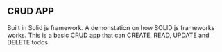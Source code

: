 ## CRUD APP 
Built in Solid js framework. A demonstation on how SOLID js frameworks works. This is a basic CRUD app that can CREATE, READ, UPDATE and DELETE todos.

